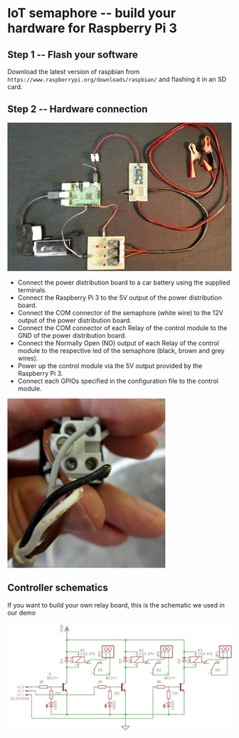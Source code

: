 # IoT semaphore -- build your hardware for Raspberry Pi 3

## Step 1 -- Flash your software
Download the latest version of raspbian from `https://www.raspberrypi.org/downloads/raspbian/` and flashing it in an SD card.

## Step 2 -- Hardware connection

![alt text](https://raw.githubusercontent.com/HiPeRT/IoT-Semaphore/master/hw/connections.jpg)


- Connect the power distribution board to a car battery using the supplied terminals.
- Connect the Raspberry Pi 3 to the 5V output of the power distribution board.
- Connect the COM connector of the semaphore (white wire) to the 12V output of the power distribution board.
- Connect the COM connector of each Relay of the control module to the GND of the power distribution board.
- Connect the Normally Open (NO) output of each Relay of the control module to the respective led of the semaphore (black, brown and grey wires).
- Power up the control module via the 5V output provided by the Raspberry Pi 3.
- Connect each GPIOs specified in the configuration file to the control module.


![alt text](https://raw.githubusercontent.com/HiPeRT/IoT-Semaphore/master/hw/semaphore.jpg)

## Controller schematics

If you want to build your own relay board, this is the schematic we used in our demo

![alt text](https://raw.githubusercontent.com/HiPeRT/IoT-Semaphore/master/hw/schematics/controller_schematic.png)